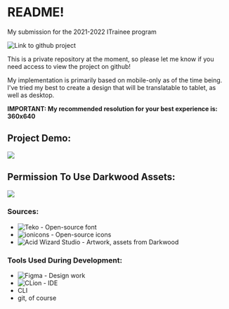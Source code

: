 # README!
My submission for the 2021-2022 ITrainee program

![Link to github project](https://github.com/sla-ppy/pronovix_mini_project)

This is a private repository at the moment, so please let me know if you need access to view the project on github!

My implementation is primarily based on mobile-only as of the time being.
I've tried my best to create a design that will be translatable to tablet, as well as desktop.

**IMPORTANT: My recommended resolution for your best experience is: 360x640**

## Project Demo:
![](https://github.com/sla-ppy/pronovix_mini_project/blob/master/demo/img/proj_demo_1.png)

## Permission To Use Darkwood Assets:
![](https://github.com/sla-ppy/pronovix_mini_project/blob/master/permission.png)

### Sources:
- ![Teko - Open-source font](https://fonts.google.com/specimen/Teko)
- ![ionicons - Open-source icons ](https://ionic.io/ionicons)
- ![Acid Wizard Studio - Artwork, assets from Darkwood](https://darkwoodgame.com/)

### Tools Used During Development:
- ![Figma - Design work](https://www.figma.com)
- ![CLion - IDE](https://www.jetbrains.com/clion/)
- CLI
- git, of course
